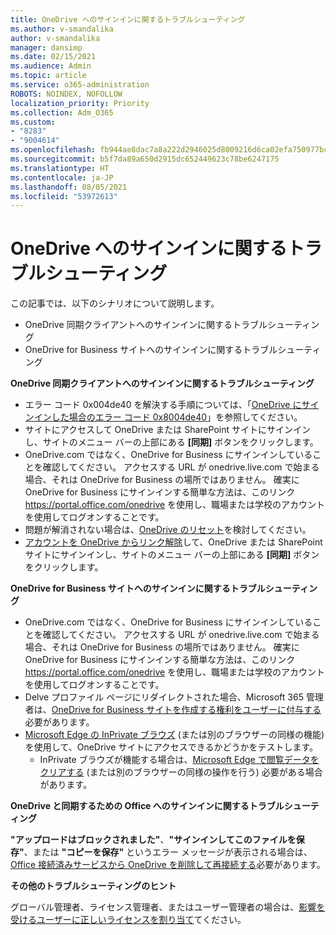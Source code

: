 ```yaml
---
title: OneDrive へのサインインに関するトラブルシューティング
ms.author: v-smandalika
author: v-smandalika
manager: dansimp
ms.date: 02/15/2021
ms.audience: Admin
ms.topic: article
ms.service: o365-administration
ROBOTS: NOINDEX, NOFOLLOW
localization_priority: Priority
ms.collection: Adm_O365
ms.custom:
- "8283"
- "9004614"
ms.openlocfilehash: fb944ae8dac7a8a222d2946025d8009216d6ca02efa750977bc9037bf578c8a1
ms.sourcegitcommit: b5f7da89a650d2915dc652449623c78be6247175
ms.translationtype: HT
ms.contentlocale: ja-JP
ms.lasthandoff: 08/05/2021
ms.locfileid: "53972613"
---
```

# <a name="troubleshoot-signing-in-to-onedrive"></a>OneDrive へのサインインに関するトラブルシューティング

この記事では、以下のシナリオについて説明します。

- OneDrive 同期クライアントへのサインインに関するトラブルシューティング
- OneDrive for Business サイトへのサインインに関するトラブルシューティング

**OneDrive 同期クライアントへのサインインに関するトラブルシューティング**

- エラー コード 0x004de40 を解決する手順については、「[OneDrive にサインインした場合のエラー コード 0x8004de40](/sharepoint/troubleshoot/administration/error-0x8004de40-in-onedrive)」を参照してください。
- サイトにアクセスして OneDrive または SharePoint サイトにサインインし、サイトのメニュー バーの上部にある **[同期]** ボタンをクリックします。
- OneDrive.com ではなく、OneDrive for Business にサインインしていることを確認してください。 アクセスする URL が onedrive.live.com で始まる場合、それは OneDrive for Business の場所ではありません。 確実に OneDrive for Business にサインインする簡単な方法は、このリンク https://portal.office.com/onedrive を使用し、職場または学校のアカウントを使用してログオンすることです。
- 問題が解消されない場合は、[OneDrive のリセット](https://support.microsoft.com/office/reset-onedrive-34701e00-bf7b-42db-b960-84905399050c)を検討してください。
- [アカウントを OneDrive からリンク解除](https://support.microsoft.com/office/how-to-remove-an-account-in-onedrive-72699268-9e64-45bd-b723-9a19f4512fd1)して、OneDrive または SharePoint サイトにサインインし、サイトのメニュー バーの上部にある **[同期]** ボタンをクリックします。

**OneDrive for Business サイトへのサインインに関するトラブルシューティング**

- OneDrive.com ではなく、OneDrive for Business にサインインしていることを確認してください。 アクセスする URL が onedrive.live.com で始まる場合、それは OneDrive for Business の場所ではありません。 確実に OneDrive for Business にサインインする簡単な方法は、このリンク https://portal.office.com/onedrive を使用し、職場または学校のアカウントを使用してログオンすることです。
- Delve プロファイル ページにリダイレクトされた場合、Microsoft 365 管理者は、[OneDrive for Business サイトを作成する権利をユーザーに付与する](https://support.microsoft.com/office/you-re-redirected-to-your-delve-profile-page-after-you-click-onedrive-on-the-microsoft-365-app-launcher-2af26640-9ddf-46c3-8912-6af30efcc7b0)必要があります。
- [Microsoft Edge の InPrivate ブラウズ](https://support.microsoft.com/microsoft-edge/browse-inprivate-in-microsoft-edge-e6f47704-340c-7d4f-b00d-d0cf35aa1fcc) (または別のブラウザーの同様の機能) を使用して、OneDrive サイトにアクセスできるかどうかをテストします。
    - InPrivate ブラウズが機能する場合は、[Microsoft Edge で閲覧データをクリアする](https://support.microsoft.com/microsoft-edge/view-and-delete-browser-history-in-microsoft-edge-00cf7943-a9e1-975a-a33d-ac10ce454ca4) (または別のブラウザーの同様の操作を行う) 必要がある場合があります。

**OneDrive と同期するための Office へのサインインに関するトラブルシューティング**

**"アップロードはブロックされました"**、**"サインインしてこのファイルを保存"**、または **"コピーを保存"** というエラー メッセージが表示される場合は、[Office 接続済みサービスから OneDrive を削除して再接続する](https://support.microsoft.com/office/how-to-resolve-upload-blocked-sign-into-save-this-file-or-save-a-copy-error-messages-32c7340c-f5fb-4ca0-a829-65d8120f81f8)必要があります。

**その他のトラブルシューティングのヒント**

グローバル管理者、ライセンス管理者、またはユーザー管理者の場合は、[影響を受けるユーザーに正しいライセンスを割り当て](/microsoft-365/admin/manage/assign-licenses-to-users)てください。

